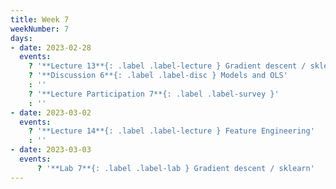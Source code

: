 ```yaml
---
title: Week 7
weekNumber: 7
days:
- date: 2023-02-28
  events:
    ? '**Lecture 13**{: .label .label-lecture } Gradient descent / sklearn'
    ? '**Discussion 6**{: .label .label-disc } Models and OLS' 
    : ''
    ? '**Lecture Participation 7**{: .label .label-survey }'
    : ''
- date: 2023-03-02
  events:
    ? '**Lecture 14**{: .label .label-lecture } Feature Engineering'
    : ''
- date: 2023-03-03
  events:
      ? '**Lab 7**{: .label .label-lab } Gradient descent / sklearn'
---
```

